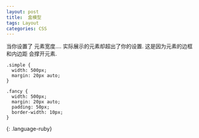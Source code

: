 ```yaml
---
layout: post
title:  盒模型
tags: Layout
categories: CSS
---
```


当你设置了 元素宽度....
实际展示的元素却超出了你的设置.
这是因为元素的边框和内边距 会撑开元素.


~~~
.simple {
  width: 500px;
  margin: 20px auto;
}

.fancy {
  width: 500px;
  margin: 20px auto;
  padding: 50px;
  border-width: 10px;
}
~~~
{: .language-ruby}